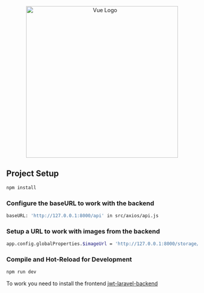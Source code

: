 <p align="center"><a href="https://vuejs.org" target="_blank"><img src="https://upload.wikimedia.org/wikipedia/commons/thumb/9/95/Vue.js_Logo_2.svg/512px-Vue.js_Logo_2.svg.png" width="400" alt="Vue Logo"></a></p>

## Project Setup

```sh
npm install
```

### Configure the baseURL to work with the backend

```sh
baseURL: 'http://127.0.0.1:8000/api' in src/axios/api.js
```

### Setup a URL to work with images from the backend

```sh
app.config.globalProperties.$imageUrl = 'http://127.0.0.1:8000/storage/' in src/main.js
```

### Compile and Hot-Reload for Development

```sh
npm run dev
```

To work you need to install the frontend <a href="https://github.com/biletweb/jwt-laravel-backend">jwt-laravel-backend</a>
